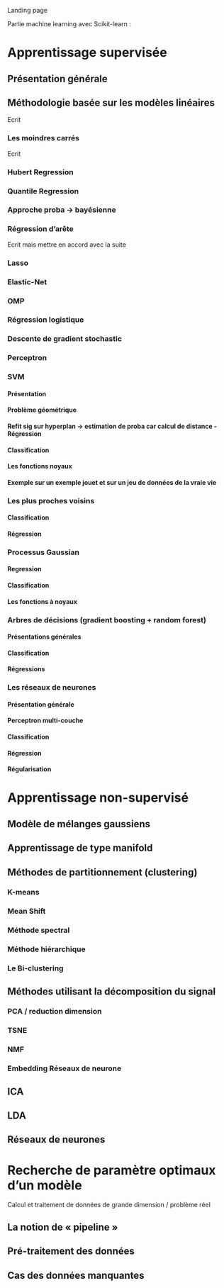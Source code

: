 Landing page

Partie machine learning avec Scikit-learn :

# Apprentissage supervisée
## Présentation générale
## Méthodologie basée sur les modèles linéaires
Ecrit
### Les moindres carrés
Ecrit
### Hubert Regression
### Quantile Regression
### Approche proba -> bayésienne
### Régression d’arête
Ecrit mais mettre en accord avec la suite
### Lasso
### Elastic-Net
### OMP
### Régression logistique
### Descente de gradient stochastic
### Perceptron
### SVM
#### Présentation
#### Problème géométrique
#### Refit sig sur hyperplan -> estimation de proba car calcul de distance - Régression
#### Classification
#### Les fonctions noyaux
#### Exemple sur un exemple jouet et sur un jeu de données de la vraie vie

### Les plus proches voisins
#### Classification
#### Régression

### Processus Gaussian
#### Regression
#### Classification
#### Les fonctions à noyaux

### Arbres de décisions (gradient boosting + random forest)
#### Présentations générales
#### Classification
#### Régressions

### Les réseaux de neurones
#### Présentation générale
#### Perceptron multi-couche
#### Classification
#### Régression
#### Régularisation


# Apprentissage non-supervisé
## Modèle de mélanges gaussiens
## Apprentissage de type manifold
## Méthodes de partitionnement (clustering)
### K-means
### Mean Shift
### Méthode spectral
### Méthode hiérarchique
### Le Bi-clustering
## Méthodes utilisant la décomposition du signal
### PCA / reduction dimension
### TSNE
### NMF
### Embedding Réseaux de neurone

## ICA
## LDA
## Réseaux de neurones


# Recherche de paramètre optimaux d’un modèle
Calcul et traitement de données de grande dimension / problème réel


## La notion de « pipeline »
## Pré-traitement des données
## Cas des données manquantes